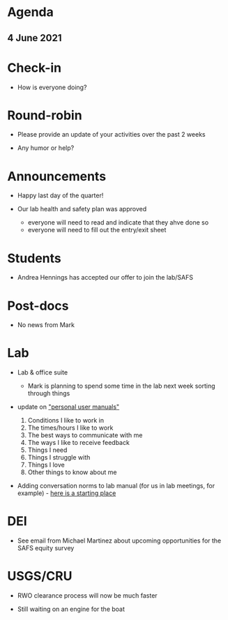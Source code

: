 # Agenda

## 4 June 2021


# Check-in

* How is everyone doing?


# Round-robin

* Please provide an update of your activities over the past 2 weeks

* Any humor or help? 


# Announcements

* Happy last day of the quarter!  

* Our lab health and safety plan was approved  
    - everyone will need to read and indicate that they ahve done so  
    - everyone will need to fill out the entry/exit sheet  

# Students

* Andrea Hennings has accepted our offer to join the lab/SAFS


# Post-docs

* No news from Mark


# Lab

* Lab & office suite

    - Mark is planning to spend some time in the lab next week sorting through things

* update on ["personal user manuals"](https://cassierobinson.medium.com/a-user-manual-for-me-d3a851fbc694)

    1) Conditions I like to work in
    2) The times/hours I like to work
    3) The best ways to communicate with me
    4) The ways I like to receive feedback
    5) Things I need
    6) Things I struggle with
    7) Things I love
    8) Other things to know about me

* Adding conversation norms to lab manual (for us in lab meetings, for example) - [here is a starting place](https://docs.google.com/document/d/1m78cHhDd6mX1DGtszd-WvltQmyTsUsO56yTnJKEWuP0/edit?usp=sharing)

# DEI

* See email from Michael Martinez about upcoming opportunities for the SAFS equity survey


# USGS/CRU

* RWO clearance process will now be much faster

* Still waiting on an engine for the boat
